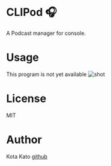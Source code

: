 # CLIPod 🎧

A Podcast manager for console.

# Usage

This program is not yet available
![shot](https://github.com/kato-k/assets/blob/master/clipod.png?raw=true)

# License

MIT

# Author

Kota Kato [github](https://github.com/kato-k)
